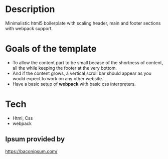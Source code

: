 
# Description

Minimalistic html5 boilerplate with scaling header, main and footer sections with webpack support.

# Goals of the template

+ To allow the content part to be small becase of the shortness of content, all the while keeping the footer at the very bottom.
+ And if the content grows, a vertical scroll bar should appear as you would expect to work on any other website.
+ Have a basic setup of **webpack** with basic css interpreters.

# Tech
+ Html, Css
+ webpack

## Ipsum provided by
https://baconipsum.com/